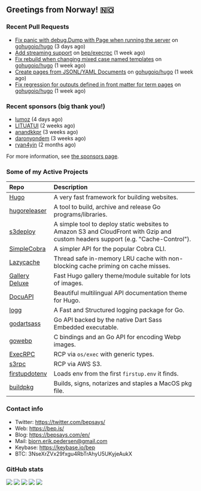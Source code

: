 ## Greetings from Norway! 🇳🇴

### Recent Pull Requests

- [Fix panic with debug.Dump with Page when running the server](https://github.com/gohugoio/hugo/pull/12313) on [gohugoio/hugo](https://github.com/gohugoio/hugo) (3 days ago)
- [Add streaming support](https://github.com/bep/execrpc/pull/5) on [bep/execrpc](https://github.com/bep/execrpc) (1 week ago)
- [Fix rebuild when changing mixed case named templates](https://github.com/gohugoio/hugo/pull/12287) on [gohugoio/hugo](https://github.com/gohugoio/hugo) (1 week ago)
- [Create pages from JSONL/YAML Documents](https://github.com/gohugoio/hugo/pull/12283) on [gohugoio/hugo](https://github.com/gohugoio/hugo) (1 week ago)
- [Fix regression for outputs defined in front matter for term pages](https://github.com/gohugoio/hugo/pull/12280) on [gohugoio/hugo](https://github.com/gohugoio/hugo) (1 week ago)

### Recent sponsors (big thank you!)

- [lumoz](https://github.com/lumoz) (4 days ago)
- [LITUATUI](https://github.com/LITUATUI) (2 weeks ago)
- [anandkkpr](https://github.com/anandkkpr) (3 weeks ago)
- [daronyondem](https://github.com/daronyondem) (3 weeks ago)
- [ryan4yin](https://github.com/ryan4yin) (2 months ago)

For more information, see [the sponsors page](https://github.com/sponsors/bep/).

### Some of my Active Projects

| Repo  | Description |
| :---------------------------------------- | :------------------------------------------- |
| [Hugo](https://github.com/gohugoio/hugo)|A very fast framework for building websites. |
| [hugoreleaser](https://github.com/gohugoio/hugoreleaser)| A tool to build, archive and release Go programs/libraries.  |
| [s3deploy](https://github.com/bep/s3deploy)| A simple tool to deploy static websites to Amazon S3 and CloudFront with Gzip and custom headers support (e.g. "Cache-Control").|
| [SimpleCobra](https://github.com/bep/simplecobra)|A simpler API for the popular Cobra CLI.|
| [Lazycache](https://github.com/bep/lazycache)| Thread safe in-memory LRU cache with non-blocking cache priming on cache misses.  |
| [Gallery Deluxe](https://github.com/bep/gallerydeluxe)|Fast Hugo gallery theme/module suitable for lots of images.  |
| [DocuAPI](https://github.com/bep/docuapi)| Beautiful multilingual API documentation theme for Hugo.  |
| [logg](https://github.com/bep/logg)| A Fast and Structured logging package for Go.  |
| [godartsass](https://github.com/bep/godartsass)| Go API backed by the native Dart Sass Embedded executable. |
| [gowebp](https://github.com/bep/gowebp)|C bindings and an Go API for encoding Webp images. |
| [ExecRPC](https://github.com/bep/execrpc)|RCP via `os/exec` with generic types.  |
| [s3rpc](https://github.com/bep/s3rpc)|RCP via AWS S3.|
| [firstupdotenv](https://github.com/bep/firstupdotenv)|Loads env from the first `firstup.env` it finds. |
| [buildpkg](https://github.com/bep/buildpkg)| Builds, signs, notarizes and staples a MacOS pkg file. |

### Contact info
- Twitter: https://twitter.com/bepsays/
- Web: https://bep.is/
- Blog: https://bepsays.com/en/
- Mail: bjorn.erik.pedersen@gmail.com
- Keybase: https://keybase.io/bep
- BTC: 3NseXrZVx29fxgu4RbTrAhyU5UKyjeAukX


### GitHub stats

![](https://github-profile-summary-cards.vercel.app/api/cards/profile-details?username=bep&theme=github)
![](https://github-profile-summary-cards.vercel.app/api/cards/repos-per-language?username=bep&theme=github)
![](https://github-profile-summary-cards.vercel.app/api/cards/most-commit-language?username=bep&theme=github)
![](https://github-profile-summary-cards.vercel.app/api/cards/stats?username=bep&theme=github)
![](https://github-profile-summary-cards.vercel.app/api/cards/productive-time?username=bep&theme=github)
